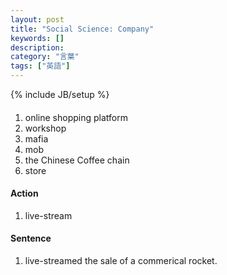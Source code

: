 ```yaml
---
layout: post
title: "Social Science: Company"
keywords: []
description: 
category: "言葉"
tags: ["英語"]
---
```

{% include JB/setup %}

####
1. online shopping platform
1. workshop
2. mafia
3. mob
4. the Chinese Coffee chain
5. store


#### Action
1. live-stream


#### Sentence
1. live-streamed the sale of a commerical rocket.
